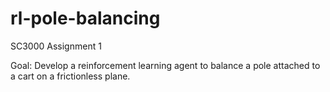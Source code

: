 # rl-pole-balancing

<p>SC3000 Assignment 1<p>
<p>Goal: Develop a reinforcement learning agent to balance a pole attached to a cart on a frictionless plane.<p>
